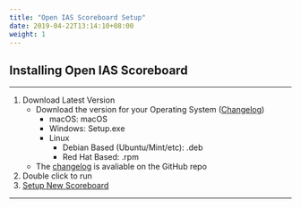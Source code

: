 ```yaml
---
title: "Open IAS Scoreboard Setup"
date: 2019-04-22T13:14:10+08:00
weight: 1
---
```


## Installing Open IAS Scoreboard

---

1. Download Latest Version
    - Download the version for your Operating System (<a href="#" id="version">Changelog</a>)
        - macOS: <a id="macos-download" class="download-links" download-type="dmg">macOS</a>
        - Windows: <a id="windows-download" class="download-links" download-type="exe">Setup.exe</a>
        - Linux
            - Debian Based (Ubuntu/Mint/etc): <a id="deb-download" class="download-links" download-type="deb">.deb</a>
            - Red Hat Based: <a id="rpm-download" class="download-links" download-type="rpm">.rpm</a>
    - The [changelog](https://github.com/gary-kim/open-ias-scoreboard/releases) is avaliable on the GitHub repo
1. Double click to run
1. [Setup New Scoreboard](/users/setup/scoreboard) 

---
<script src="/js/latest-release.js"></script>